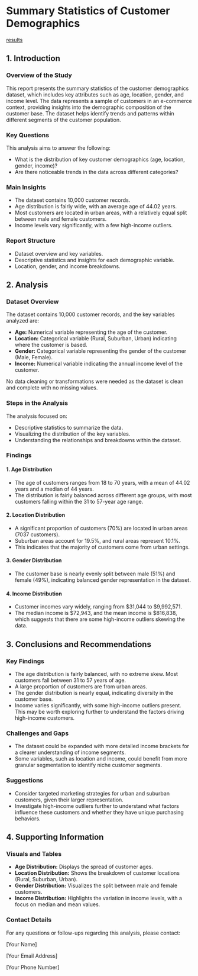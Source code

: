 # Summary Statistics of Customer Demographics

[results](https://github.com/data-portfolio-projects2/e-commerce/blob/main/1.%20customer%20analysis/1.%20data/2.%20processed/descriptive%20statistics.md)

## 1. Introduction

### Overview of the Study

This report presents the summary statistics of the customer demographics dataset, which includes key attributes such as age, location, gender, and income level. The data represents a sample of customers in an e-commerce context, providing insights into the demographic composition of the customer base. The dataset helps identify trends and patterns within different segments of the customer population.

### Key Questions

This analysis aims to answer the following:

*   What is the distribution of key customer demographics (age, location, gender, income)?
*   Are there noticeable trends in the data across different categories?

### Main Insights

*   The dataset contains 10,000 customer records.
*   Age distribution is fairly wide, with an average age of 44.02 years.
*   Most customers are located in urban areas, with a relatively equal split between male and female customers.
*   Income levels vary significantly, with a few high-income outliers.

### Report Structure

*   Dataset overview and key variables.
*   Descriptive statistics and insights for each demographic variable.
*   Location, gender, and income breakdowns.

## 2. Analysis

### Dataset Overview

The dataset contains 10,000 customer records, and the key variables analyzed are:

*   **Age:** Numerical variable representing the age of the customer.
*   **Location:** Categorical variable (Rural, Suburban, Urban) indicating where the customer is based.
*   **Gender:** Categorical variable representing the gender of the customer (Male, Female).
*   **Income:** Numerical variable indicating the annual income level of the customer.

No data cleaning or transformations were needed as the dataset is clean and complete with no missing values.

### Steps in the Analysis

The analysis focused on:

*   Descriptive statistics to summarize the data.
*   Visualizing the distribution of the key variables.
*   Understanding the relationships and breakdowns within the dataset.

### Findings

#### 1. Age Distribution

*   The age of customers ranges from 18 to 70 years, with a mean of 44.02 years and a median of 44 years.
*   The distribution is fairly balanced across different age groups, with most customers falling within the 31 to 57-year age range.

#### 2. Location Distribution

*   A significant proportion of customers (70%) are located in urban areas (7037 customers).
*   Suburban areas account for 19.5%, and rural areas represent 10.1%.
*   This indicates that the majority of customers come from urban settings.

#### 3. Gender Distribution

*   The customer base is nearly evenly split between male (51%) and female (49%), indicating balanced gender representation in the dataset.

#### 4. Income Distribution

*   Customer incomes vary widely, ranging from $31,044 to $9,992,571.
*   The median income is $72,943, and the mean income is $816,838, which suggests that there are some high-income outliers skewing the data.

## 3. Conclusions and Recommendations

### Key Findings

*   The age distribution is fairly balanced, with no extreme skew. Most customers fall between 31 to 57 years of age.
*   A large proportion of customers are from urban areas.
*   The gender distribution is nearly equal, indicating diversity in the customer base.
*   Income varies significantly, with some high-income outliers present. This may be worth exploring further to understand the factors driving high-income customers.

### Challenges and Gaps

*   The dataset could be expanded with more detailed income brackets for a clearer understanding of income segments.
*   Some variables, such as location and income, could benefit from more granular segmentation to identify niche customer segments.

### Suggestions

*   Consider targeted marketing strategies for urban and suburban customers, given their larger representation.
*   Investigate high-income outliers further to understand what factors influence these customers and whether they have unique purchasing behaviors.

## 4. Supporting Information

### Visuals and Tables

*   **Age Distribution:** Displays the spread of customer ages.
*   **Location Distribution:** Shows the breakdown of customer locations (Rural, Suburban, Urban).
*   **Gender Distribution:** Visualizes the split between male and female customers.
*   **Income Distribution:** Highlights the variation in income levels, with a focus on median and mean values.

### Contact Details

For any questions or follow-ups regarding this analysis, please contact:

[Your Name]

[Your Email Address]

[Your Phone Number]




